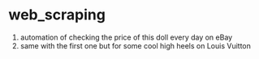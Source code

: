 # web_scraping
1. automation of checking the price of this doll every day on eBay
2. same with the first one but for some cool high heels on Louis Vuitton
